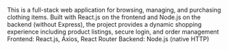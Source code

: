 This is a full-stack web application for browsing, managing, and purchasing clothing items. Built with React.js on the frontend and Node.js on the backend (without Express), the project provides a dynamic shopping experience including product listings, secure login, and order management
Frontend:	React.js, Axios, React Router
Backend:	Node.js (native HTTP)
